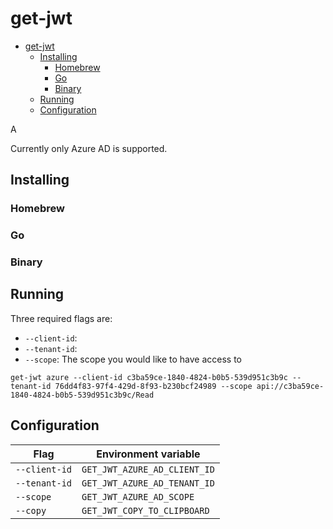 # get-jwt

- [get-jwt](#get-jwt)
  - [Installing](#installing)
    - [Homebrew](#homebrew)
    - [Go](#go)
    - [Binary](#binary)
  - [Running](#running)
  - [Configuration](#configuration)

A 

Currently only Azure AD is supported.

## Installing

### Homebrew

### Go

### Binary

## Running

Three required flags are:
  - `--client-id`: 
  - `--tenant-id`:
  - `--scope`: The scope you would like to have access to

```
get-jwt azure --client-id c3ba59ce-1840-4824-b0b5-539d951c3b9c --tenant-id 76dd4f83-97f4-429d-8f93-b230bcf24989 --scope api://c3ba59ce-1840-4824-b0b5-539d951c3b9c/Read
```

## Configuration

| Flag          | Environment variable         |
| ------------- | ---------------------------- |
| `--client-id` | `GET_JWT_AZURE_AD_CLIENT_ID` |
| `--tenant-id` | `GET_JWT_AZURE_AD_TENANT_ID` |
| `--scope`     | `GET_JWT_AZURE_AD_SCOPE`     |
| `--copy`      | `GET_JWT_COPY_TO_CLIPBOARD`  |
